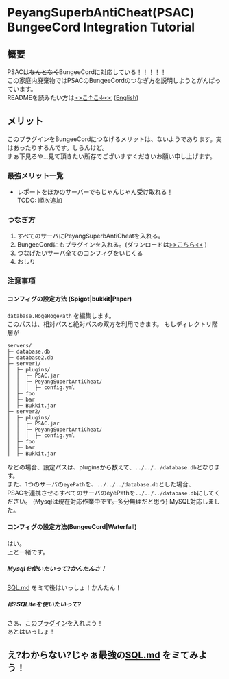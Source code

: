 # PeyangSuperbAntiCheat(PSAC) BungeeCord Integration Tutorial

## 概要

PSACは~~なんとなく~~BungeeCordに対応している！！！！！  
この家庭内廃棄物ではPSACのBungeeCordのつなぎ方を説明しようとがんばっています。   
READMEを読みたい方は[>>こ↑こ↓<<](README-ja.md) \([English](README-en.md)\)

## メリット
このプラグインをBungeeCordにつなげるメリットは、ないようであります。実はあったりするんです。しらんけど。  
まぁ下見ろや...見て頂きたい所存でございますくださいお願い申し上げます。

### 最強メリット一覧
+ レポートをほかのサーバーでもじゃんじゃん受け取れる！  
TODO: 順次追加

### つなぎ方
1. すべてのサーバにPeyangSuperbAntiCheatを入れる。
2. BungeeCordにもプラグインを入れる。\(ダウンロードは[>>こちら<<](https://github.com/peyang-Celeron/PeyangSuperbAntiCheat/releases) \)
3. つなげたいサーバ全てのコンフィグをいじくる
4. おしり


### 注意事項
#### コンフィグの設定方法 (Spigot|bukkit|Paper)
`database.HogeHogePath` を編集します。  
このパスは、相対パスと絶対パスの双方を利用できます。
もしディレクトリ階層が
```
servers/
├─ database.db
├─ database2.db
├─ server1/
│  ├─ plugins/
│  │  ├─ PSAC.jar
│  │  ├─ PeyangSuperbAntiCheat/
│  │  │  ├─ config.yml
│  ├─ foo
│  ├─ bar
│  ├─ Bukkit.jar
├─ server2/
│  ├─ plugins/
│  │  ├─ PSAC.jar
│  │  ├─ PeyangSuperbAntiCheat/
│  │  │  ├─ config.yml
│  ├─ foo
│  ├─ bar
│  ├─ Bukkit.jar
```
などの場合、設定パスは、pluginsから数えて、`../../../database.db`となります。  
また、1つのサーバの`eyePath`を、`../../../database.db`とした場合、  
PSACを連携させるすべてのサーバのeyePathを`../../../database.db`にしてください。
~~\(Mysqlは現在対応作業中です。~~多分無理だと思う~~\)~~
MySQL対応しました。

#### コンフィグの設定方法(BungeeCord|Waterfall)
はい。  
上と一緒です。  

##### Mysqlを使いたいって?かんたんさ！  
[SQL.md](https://github.com/P2P-Develop/PeyangSuperbAntiCheat/tree/develop/docs/SQL-ja.md) をミて後はいっしょ！かんたん！
##### は?SQLiteを使いたいって?
さぁ、[このプラグイン](https://www.spigotmc.org/resources/sqlite-for-bungeecord.57191/update?update=344657)を入れよう！    
あとはいっしょ！

## え?わからない?じゃぁ最強の[SQL.md](https://github.com/P2P-Develop/PeyangSuperbAntiCheat/tree/develop/docs/SQL-ja.md) をミてみよう！
